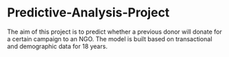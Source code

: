 # Predictive-Analysis-Project
The aim of this project is to predict whether a previous donor will donate for a certain campaign to an NGO. The model is built based on transactional and demographic data for 18 years.
